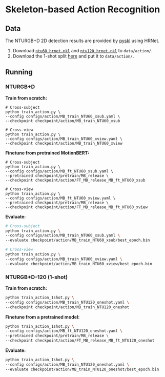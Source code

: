 # Skeleton-based Action Recognition

## Data

The NTURGB+D 2D detection results are provided by [pyskl](https://github.com/kennymckormick/pyskl/blob/main/tools/data/data_doc.md) using HRNet.

1. Download [`ntu60_hrnet.pkl`](https://download.openmmlab.com/mmaction/pyskl/data/nturgbd/ntu60_hrnet.pkl) and  [`ntu120_hrnet.pkl`](https://download.openmmlab.com/mmaction/pyskl/data/nturgbd/ntu120_hrnet.pkl) to  `data/action/`. 
2. Download the 1-shot split [here](https://1drv.ms/f/s!AvAdh0LSjEOlfi-hqlHxdVMZxWM) and put it to  `data/action/`. 

## Running

### NTURGB+D

**Train from scratch:**

```shell
# Cross-subject
python train_action.py \
--config configs/action/MB_train_NTU60_xsub.yaml \
--checkpoint checkpoint/action/MB_train_NTU60_xsub

# Cross-view
python train_action.py \
--config configs/action/MB_train_NTU60_xview.yaml \
--checkpoint checkpoint/action/MB_train_NTU60_xview
```

**Finetune from pretrained MotionBERT:**

```shell
# Cross-subject
python train_action.py \
--config configs/action/MB_ft_NTU60_xsub.yaml \
--pretrained checkpoint/pretrain/MB_release \
--checkpoint checkpoint/action/FT_MB_release_MB_ft_NTU60_xsub

# Cross-view
python train_action.py \
--config configs/action/MB_ft_NTU60_xview.yaml \
--pretrained checkpoint/pretrain/MB_release \
--checkpoint checkpoint/action/FT_MB_release_MB_ft_NTU60_xview
```

**Evaluate:**

```bash
# Cross-subject
python train_action.py \
--config configs/action/MB_train_NTU60_xsub.yaml \
--evaluate checkpoint/action/MB_train_NTU60_xsub/best_epoch.bin 

# Cross-view
python train_action.py \
--config configs/action/MB_train_NTU60_xview.yaml \
--evaluate checkpoint/action/MB_train_NTU60_xview/best_epoch.bin 
```

### NTURGB+D-120 (1-shot)

**Train from scratch:**

```bash
python train_action_1shot.py \
--config configs/action/MB_train_NTU120_oneshot.yaml \
--checkpoint checkpoint/action/MB_train_NTU120_oneshot
```

**Finetune from a pretrained model:**

```bash
python train_action_1shot.py \
--config configs/action/MB_ft_NTU120_oneshot.yaml \
--pretrained checkpoint/pretrain/MB_release \
--checkpoint checkpoint/action/FT_MB_release_MB_ft_NTU120_oneshot
```

**Evaluate:**

```bash
python train_action_1shot.py \
--config configs/action/MB_train_NTU120_oneshot.yaml \
--evaluate checkpoint/action/MB_train_NTU120_oneshot/best_epoch.bin 
```




